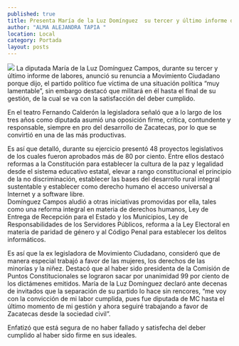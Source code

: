 ```yaml
---
published: true
title: Presenta María de la Luz Domínguez  su tercer y último informe de labores
author: "ALMA ALEJANDRA TAPIA "
location: Local
category: Portada
layout: posts
---
```


![](http://i.imgur.com/kemsA8Zm.jpg)
La diputada María de la Luz Domínguez Campos, durante su tercer y último informe de labores, anunció su renuncia a Movimiento Ciudadano porque dijo, el partido político fue víctima de una situación política “muy lamentable”, sin embargo destacó que militará en él hasta el final de su gestión, de la cual se va con la satisfacción del deber cumplido. 

En el teatro Fernando Calderón la legisladora señaló que a lo largo de los tres años como diputada asumió una oposición firme, crítica, contundente y responsable, siempre en pro del desarrollo de Zacatecas, por lo que se convirtió en una de las más productivas.

Es así que detalló, durante su ejercicio presentó 48 proyectos legislativos de los cuales fueron aprobados más de 80 por ciento. Entre ellos destacó reformas a la Constitución para establecer la cultura de la paz y legalidad desde el sistema educativo estatal, elevar a rango constitucional el principio de la no discriminación, establecer las bases del desarrollo rural integral sustentable y establecer como derecho humano el acceso universal a Internet y a software libre.  
Domínguez Campos aludió a otras iniciativas promovidas por ella, tales como una reforma integral en materia de derechos humanos, Ley de Entrega de Recepción para el Estado y los Municipios, Ley de Responsabilidades de los Servidores Públicos, reforma a la Ley Electoral en materia de paridad de género y al Código Penal para establecer los delitos informáticos.

Es así que la ex legisladora de Movimiento Ciudadano, consideró que de manera especial trabajó a favor de las mujeres, los derechos de las minorías y la niñez. Destacó que al haber sido presidenta de la Comisión de Puntos Constitucionales se lograron sacar por unanimidad 99 por ciento de los dictámenes emitidos. 
María de la Luz Domínguez declaró ante decenas de invitados que la separación de su partido lo hace sin rencores, “me voy con la convicción de mi labor cumplida, pues fue diputada de MC hasta el último momento de mi gestión y ahora seguiré trabajando a favor de Zacatecas desde la sociedad civil”. 

Enfatizó que está segura de no haber fallado y satisfecha del deber cumplido al haber sido firme en sus ideales.
